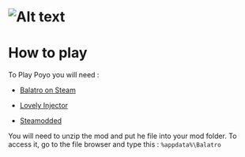 # ![Alt text](https://iili.io/FxcKL7t.png)
# How to play
To Play Poyo you will need :
+ [Balatro on Steam](https://store.steampowered.com/app/2379780/Balatro/)
- [Lovely Injector](https://github.com/ethangreen-dev/lovely-injector)
+ [Steamodded](https://github.com/Steamodded/smods)

You will need to unzip the mod and put he file into your mod folder.
To access it, go to the file browser and type this : `%appdata%\Balatro`
